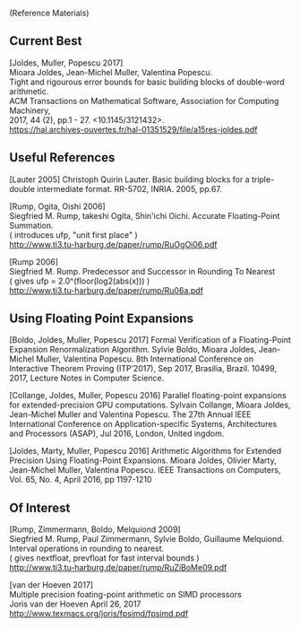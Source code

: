  (Reference Materials)

## Current Best

[Joldes, Muller, Popescu 2017]    
Mioara Joldes, Jean-Michel Muller, Valentina Popescu.    
Tight and rigourous error bounds for basic building blocks of double-word arithmetic.    
ACM Transactions on Mathematical Software, Association for Computing Machinery,     
2017, 44 (2), pp.1 - 27. <10.1145/3121432>. <hal-01351529v3>    
https://hal.archives-ouvertes.fr/hal-01351529/file/a15res-joldes.pdf

## Useful References

[Lauter 2005]
Christoph Quirin Lauter. Basic building blocks for a triple-double intermediate format.
RR-5702, INRIA. 2005, pp.67.


[Rump, Ogita, Oishi 2006]    
Siegfried M. Rump, takeshi Ogita, Shin'ichi Oichi. Accurate Floating-Point Summation.    
( introduces ufp, "unit first place" )    
http://www.ti3.tu-harburg.de/paper/rump/RuOgOi06.pdf    

[Rump 2006]    
Siegfried M. Rump. Predecessor and Successor in Rounding To Nearest    
( gives ufp = 2.0^(floor(log2(abs(x))) )    
http://www.ti3.tu-harburg.de/paper/rump/Ru06a.pdf    


## Using Floating Point Expansions

[Boldo, Joldes, Muller, Popescu 2017]
Formal Verification of a Floating-Point Expansion Renormalization Algorithm.
Sylvie Boldo, Mioara Joldes, Jean-Michel Muller, Valentina Popescu.
8th International Conference on Interactive Theorem Proving (ITP’2017),
Sep 2017, Brasilia, Brazil. 10499, 2017, Lecture Notes in Computer Science.
<hal-01512417>

[Collange, Joldes, Muller, Popescu 2016]
Parallel floating-point expansions for extended-precision GPU computations.
Sylvain Collange, Mioara Joldes, Jean-Michel Muller and Valentina Popescu.
The 27th Annual IEEE International Conference on Application-specific Systems, Architectures and Processors (ASAP),
Jul 2016, London, United ingdom. <hal-01298206v2>

[Joldes, Marty, Muller, Popescu 2016]
Arithmetic Algorithms for Extended Precision Using Floating-Point Expansions.
Mioara Joldes, Olivier Marty, Jean-Michel Muller, Valentina Popescu.
IEEE Transactions on Computers, Vol. 65, No. 4, April 2016, pp 1197-1210


## Of Interest

[Rump, Zimmermann, Boldo, Melquiond 2009]    
Siegfried M. Rump, Paul Zimmermann, Sylvie Boldo, Guillaume Melquiond.    
Interval operations in rounding to nearest.    
( gives nextfloat, prevfloat for fast interval bounds )    
http://www.ti3.tu-harburg.de/paper/rump/RuZiBoMe09.pdf    

[van der Hoeven 2017]     
Multiple precision foating-point arithmetic on SIMD processors    
Joris van der Hoeven April 26, 2017    
http://www.texmacs.org/joris/fpsimd/fpsimd.pdf

